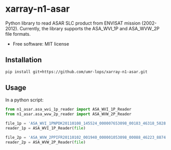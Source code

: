 xarray-n1-asar
================


Python library to read ASAR SLC product from ENVISAT mission (2002-2012).
Currently, the library supports the ASA_WVI_1P and ASA_WVW_2P file formats.

* Free software: MIT license


Installation
--------
```bash
pip install git+https://github.com/umr-lops/xarray-n1-asar.git
```

Usage
--------
In a python script:
```python
from n1_asar.asa_wvi_1p_reader import ASA_WVI_1P_Reader
from n1_asar.asa_wvw_2p_reader import ASA_WVW_2P_Reader

file_1p = 'ASA_WVI_1PNPDK20110108_145524_000007653098_00183_46318_5828.N1'
reader_1p = ASA_WVI_1P_Reader(file)

file_2p = 'ASA_WVW_2PPIFR20110102_001940_000001053098_00088_46223_8874.N1'
reader_2p = ASA_WVW_2P_Reader(file)
```






